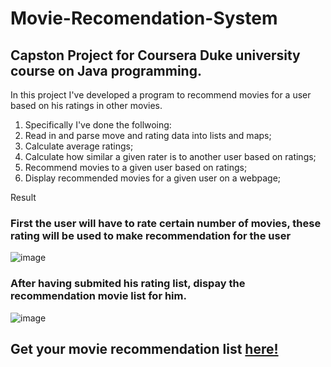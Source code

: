 # Movie-Recomendation-System

## Capston Project for Coursera Duke university course on Java programming.

In this project I've developed a program to recommend movies for a user based on his ratings in other movies.

1. Specifically I've done the follwoing:
2. Read in and parse move and rating data into lists and maps;
3. Calculate average ratings;
4. Calculate how similar a given rater is to another user based on ratings;
5. Recommend movies to a given user based on ratings;
6. Display recommended movies for a given user on a webpage;

Result

### First the user will have to rate certain number of movies, these rating will be used to make recommendation for the user

![image](https://user-images.githubusercontent.com/72032836/136012762-bc371c29-0c2e-4afe-9832-7fe5f7bf290d.png)

### After having submited his rating list, dispay the recommendation movie list for him.

![image](https://user-images.githubusercontent.com/72032836/136013158-cdab1ad3-0fac-4d38-874a-b9f015648ca5.png)


## Get your movie recommendation list [here!](https://www.dukelearntoprogram.com//capstone/recommender.php?id=9DzgMpwPeJsrOm) 

